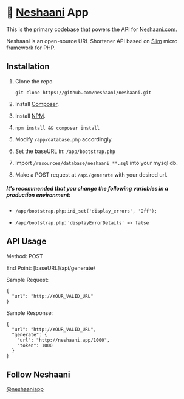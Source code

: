 # 🔗 [Neshaani](https://neshaani.com) App

This is the primary codebase that powers the API for [Neshaani.com](https://neshaani.com). 

Neshaani is an open-source URL Shortener API based on [Slim](http://www.slimframework.com/) micro framework for PHP.

## Installation
1. Clone the repo
	```
	git clone https://github.com/neshaani/neshaani.git
	```
2. Install [Composer](https://getcomposer.org/download/).

3. Install [NPM](https://docs.npmjs.com/getting-started/installing-node).

4. ```npm install && composer install```

5. Modify ```/app/database.php``` accordingly.

6. Set the baseURL in: ```/app/bootstrap.php```

7. Import ```/resources/database/neshaani_**.sql``` into your mysql db.

8. Make a POST request at ```/api/generate``` with your desired url.

##### It's recommended that you change the following variables in a production environment:

- ```/app/bootstrap.php```: ```ini_set('display_errors', 'Off');```

- ```/app/bootstrap.php```: ```'displayErrorDetails' => false```


## API Usage
Method: POST

End Point: [baseURL]/api/generate/


Sample Request:
```
{
  "url": "http://YOUR_VALID_URL"
}
```

Sample Response:
```
{
  "url": "http://YOUR_VALID_URL",
  "generate": {
    "url": "http://neshaani.app/1000",
    "token": 1000
  }
}
```

## Follow Neshaani
[@neshaaniapp](https://twitter.com/neshaaniapp)
